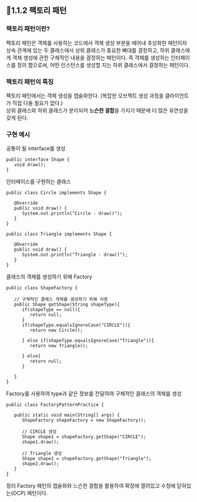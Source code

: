 ## 📌1.1.2 팩토리 패턴

### 팩토리 패턴이란?

팩토리 패턴은 객체를 사용하는 코드에서 객체 생성 부분을 떼어내 추상화한 패턴이자 상속 관계에 있는 두 클래스에서 상위 클래스가 중요한 뼈대를 결정하고,
하위 클래스에게 객체 생성에 관한 구채적인 내용을 결정하는 패턴이다.
즉 객체를 생성하는 인터페이스를 정의 함으로써, 어떤 인스턴스를 생성할 지는 하위 클래스에서 결정하는 패턴이다.

### 팩토리 패턴의 특징
팩토리 패턴에서는 객체 생성을 캡슐화한다. (복잡한 오브젝트 생성 과정을 클라이언트가 직접 다둘 필요가 없다.)     
상위 클래스와 하위 클래스가 분리되어 **느슨한 결합**을 가지기 때문에 더 많은 유연성을 갖게 된다.


### 구현 예시
공통이 될 interface를 생성
```
public interface Shape {
   void draw();
}
```
인터페이스를 구현하는 클래스
```
public class Circle implements Shape {

   @Override
   public void draw() {
      System.out.println("Circle - draw()");
   }
}
```

```
public class Triangle implements Shape {

   @Override
   public void draw() {
      System.out.println("Triangle - draw()");
   }
}
```
 클래스의 객체를 생성하기 위해 Factory
~~~
public class ShapeFactory {
	
   // 구체적인 클래스 객체를 생성하기 위해 사용
   public Shape getShape(String shapeType){
      if(shapeType == null){
         return null;
      }		
      if(shapeType.equalsIgnoreCase("CIRCLE")){
         return new Circle();
         
      } else if(shapeType.equalsIgnoreCase("Triangle")){
         return new Triangle();
         
      } else{
         return null;
      }
     
   }
}
~~~
Factory를 사용하여 type과 같은 정보를 전달하여 구체적인 클래스의 객체를 생성
~~~
public class FactoryPatternPractice {

   public static void main(String[] args) {
      ShapeFactory shapeFactory = new ShapeFactory();

      // CIRCLE 생성
      Shape shape1 = shapeFactory.getShape("CIRCLE");
      shape1.draw();

      // Triangle 생성
      Shape shape2 = shapeFactory.getShape("Triangle");
      shape2.draw();
   }
}
~~~

정리
Factory 패턴의 캡슐화와 느슨한 결합을 활용하여 확장에 열려있고 수정에 닫혀있는(OCP) 패턴이다.

